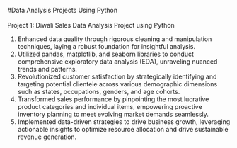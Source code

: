 #Data Analysis Projects Using Python
<br>
<br>
Project 1: Diwali Sales Data Analysis Project using Python
<br>
1) Enhanced data quality through rigorous cleaning and manipulation techniques, laying a robust foundation for insightful analysis.
2) Utilized pandas, matplotlib, and seaborn libraries to conduct comprehensive exploratory data analysis (EDA), unraveling nuanced trends and patterns.
3) Revolutionized customer satisfaction by strategically identifying and targeting potential clientele across various demographic dimensions such as states, occupations, genders, and age cohorts.
4) Transformed sales performance by pinpointing the most lucrative product categories and individual items, empowering proactive inventory planning to meet evolving market demands seamlessly.
5) Implemented data-driven strategies to drive business growth, leveraging actionable insights to optimize resource allocation and drive sustainable revenue generation.
<br>
